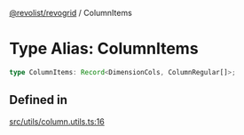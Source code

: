 [@revolist/revogrid](README.md) / ColumnItems

# Type Alias: ColumnItems

```ts
type ColumnItems: Record<DimensionCols, ColumnRegular[]>;
```

## Defined in

[src/utils/column.utils.ts:16](https://github.com/revolist/revogrid/blob/d69bb90753f30d16a898150d08ff61a1e2f66a39/src/utils/column.utils.ts#L16)
